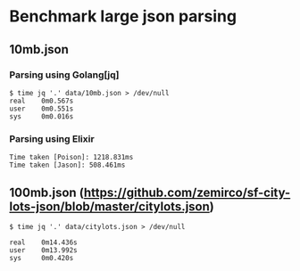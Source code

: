 # Benchmark large json parsing


## 10mb.json

### Parsing using Golang[jq]

    $ time jq '.' data/10mb.json > /dev/null
    real    0m0.567s
    user    0m0.551s
    sys     0m0.016s


### Parsing using Elixir

    Time taken [Poison]: 1218.831ms
    Time taken [Jason]: 508.461ms

## 100mb.json (https://github.com/zemirco/sf-city-lots-json/blob/master/citylots.json)

    $ time jq '.' data/citylots.json > /dev/null

    real    0m14.436s
    user    0m13.992s
    sys     0m0.420s
